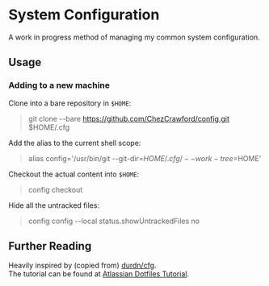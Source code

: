# System Configuration
A work in progress method of managing my common system configuration.

## Usage
### Adding to a new machine

Clone into a bare repository in `$HOME`:

> git clone --bare https://github.com/ChezCrawford/config.git $HOME/.cfg

Add the alias to the current shell scope:

> alias config='/usr/bin/git --git-dir=$HOME/.cfg/ --work-tree=$HOME'

Checkout the actual content into `$HOME`:

> config checkout

Hide all the untracked files:

> config config --local status.showUntrackedFiles no

## Further Reading
Heavily inspired by (copied from) [durdn/cfg](https://bitbucket.org/durdn/cfg/).  
The tutorial can be found at [Atlassian Dotfiles Tutorial](https://www.atlassian.com/git/tutorials/dotfiles).
